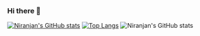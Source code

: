 ### Hi there 👋

[![Niranjan's GitHub stats](https://github-readme-stats.vercel.app/api?username=niranjan-10)](https://github.com/niranjan-10)
[![Top Langs](https://github-readme-stats.vercel.app/api/top-langs/?username=niranjan-10)](https://github.com/niranjan-10)
![Niranjan's GitHub stats](https://github-readme-stats.vercel.app/api?username=niranjan-10&count_private=true)







<!--
**Niranjan-10/Niranjan-10** is a ✨ _special_ ✨ repository because its `README.md` (this file) appears on your GitHub profile.

Here are some ideas to get you started:

- 🔭 I’m currently working on ...
- 🌱 I’m currently learning ...
- 👯 I’m looking to collaborate on ...
- 🤔 I’m looking for help with ...
- 💬 Ask me about ...
- 📫 How to reach me: ...
- 😄 Pronouns: ...
- ⚡ Fun fact: ...
-->
